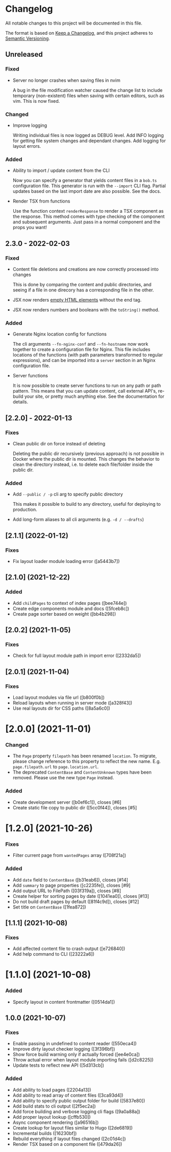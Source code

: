 # Changelog

All notable changes to this project will be documented in this file.

The format is based on [Keep a Changelog](https://keepachangelog.com/en/1.0.0/), and this project adheres to [Semantic Versioning](https://semver.org/spec/v2.0.0.html).

## Unreleased

### Fixed

- Server no longer crashes when saving files in nvim

    A bug in the file modification watcher caused the change list to include temporary (non-existent) files when saving with certain editors, such as vim. This is now fixed.

### Changed

- Improve logging

    Writing individual files is now logged as DEBUG level. Add INFO logging for getting file system changes and dependant changes. Add logging for layout errors.

### Added

- Ability to import / update content from the CLI

    Now you can specify a generator that yields content files in a `bob.ts` configuration file. This generator is run with the `--import` CLI flag. Partial updates based on the last import date are also possible. See the docs.

- Render TSX from functions

    Use the function context `renderResponse` to render a TSX component as the response. This method comes with type checking of the component and subsequent arguments. Just pass in a normal component and the props you want!

## 2.3.0 - 2022-02-03

### Fixed

- Content file deletions and creations are now correctly processed into changes

    This is done by comparing the content and public directories, and seeing if a file in one direcory has a corresponding file in the other.

- JSX now renders [empty HTML elements](https://developer.mozilla.org/en-US/docs/Glossary/Empty_element) without the end tag.

- JSX now renders numbers and booleans with the `toString()` method.

### Added

- Generate Nginx location config for functions

    The cli arguments `--fn-nginx-conf` and `--fn-hostname` now work together to create a configuration file for Nginx. This file includes locations of the functions (with path parameters transformed to regular expressions), and can be imported into a `server` section in an Nginx configuration file.

- Server functions

    It is now possible to create server functions to run on any path or path pattern. This means that you can update content, call external API's, re-build your site, or pretty much anything else. See the documentation for details.

## [2.2.0] - 2022-01-13

### Fixes

- Clean public dir on force instead of deleting

    Deleting the public dir recursively (previous approach) is not possible in Docker where the public dir is mounted. This changes the behavior to clean the directory instead, i.e. to delete each file/folder inside the public dir.

### Added

- Add `--public / -p` cli arg to specify public directory

    This makes it possible to build to any directory, useful for deploying to production.

- Add long-form aliases to all cli arguments (e.g. `-d / --drafts`)

## [2.1.1] (2022-01-12)

### Fixes

- Fix layout loader module loading error ([a5443b7])

## [2.1.0] (2021-12-22)

### Added

- Add `childPages` to context of index pages ([bee744e])
- Create edge components module and docs ([5fceb8c])
- Create page sorter based on weight ([bb4b298])

## [2.0.2] (2021-11-05)

### Fixes

- Check for full layout module path in import error ([2332da5])

## [2.0.1] (2021-11-04)

### Fixes

- Load layout modules via file url ([b800f0b])
- Reload layouts when running in server mode ([a328f43])
- Use real layouts dir for CSS paths ([8a5a6c0])

# [2.0.0] (2021-11-01)

### Changed

- The `Page` property `filepath` has been renamed `location`. To migrate, please change reference to this property to reflect the new name. E.g. `page.filepath.url` to `page.location.url`.
- The deprecated `ContentBase` and `ContentUnknown` types have been removed. Please use the new type `Page` instead.

### Added

- Create development server ([b0ef6c1]), closes [#6]
- Create static file copy to public dir ([5cc0f44]), closes [#5]

# [1.2.0] (2021-10-26)

### Fixes

- Filter current page from `wantedPages` array ([708f21a])

### Added

- Add `date` field to `ContentBase` ([b31eab6]), closes [#14]
- Add `summary` to page properties ([c2235fe]), closes [#9]
- Add output URL to FilePath ([03f319a]), closes [#8]
- Create helper for sorting pages by date ([1041ea0]), closes [#13]
- Do not build draft pages by default ([81f4c9d]), closes [#12]
- Set title on `ContentBase` ([1fea872])

## [1.1.1] (2021-10-08)

### Fixes

- Add affected content file to crash output ([e726840])
- Add help command to CLI ([23222a6])

# [1.1.0] (2021-10-08)

### Added

- Specify layout in content frontmatter ([0514da1])

## 1.0.0 (2021-10-07)

### Fixes

- Enable passing in undefined to content reader ([550eca4])
- Improve dirty layout checker logging ([3f396bf])
- Show force build warning only if actually forced ([ee4e0ca])
- Throw actual error when layout module importing fails ([d2c8225])
- Update tests to reflect new API ([5d313cb])

### Added

- Add ability to load pages ([2204a13])
- Add ability to read array of content files ([3ca93d4])
- Add ability to specify public output folder for build ([5837e80])
- Add build stats to cli output ([2f5ec2a])
- Add force building and verbose logging cli flags ([9a0a88a])
- Add proper layout lookup ([cffb530])
- Async component rendering ([a96516b])
- Create lookup for layout files similar to Hugo ([2de6819])
- Incremental builds ([16230bf])
- Rebuild everything if layout files changed ([2c01d4c])
- Render TSX based on a component file ([479da26])
